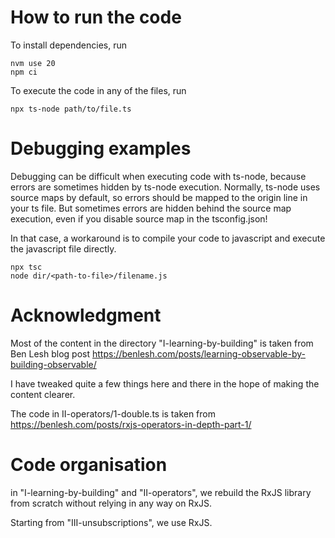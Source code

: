 # How to run the code
To install dependencies, run
```
nvm use 20
npm ci
```

To execute the code in any of the files, run
```
npx ts-node path/to/file.ts
```

# Debugging examples
Debugging can be difficult when executing code with ts-node, because errors are sometimes hidden by ts-node execution.
Normally, ts-node uses source maps by default, so errors should be mapped to the origin line in your ts file.
But sometimes errors are hidden behind the source map execution, even if you disable source map in the tsconfig.json!

In that case, a workaround is to compile your code to javascript and execute the javascript file directly.
```
npx tsc
node dir/<path-to-file>/filename.js
```

# Acknowledgment
Most of the content in the directory "I-learning-by-building" is taken from Ben Lesh blog post
https://benlesh.com/posts/learning-observable-by-building-observable/

I have tweaked quite a few things here and there in the hope of making the content clearer.

The code in II-operators/1-double.ts is taken from https://benlesh.com/posts/rxjs-operators-in-depth-part-1/

# Code organisation
in "I-learning-by-building" and "II-operators", we rebuild the RxJS library from scratch without relying in any way on RxJS.

Starting from "III-unsubscriptions", we use RxJS.